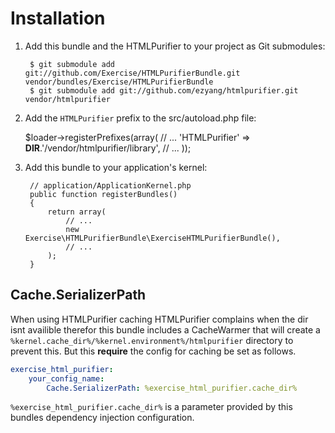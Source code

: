Installation
============

  1. Add this bundle and the HTMLPurifier to your project as Git submodules:

          $ git submodule add git://github.com/Exercise/HTMLPurifierBundle.git vendor/bundles/Exercise/HTMLPurifierBundle
          $ git submodule add git://github.com/ezyang/htmlpurifier.git vendor/htmlpurifier

  2. Add the `HTMLPurifier` prefix to the src/autoload.php file:

        $loader->registerPrefixes(array(
            // ...
            'HTMLPurifier'    => __DIR__.'/vendor/htmlpurifier/library',
            // ...
        ));


  3. Add this bundle to your application's kernel:

          // application/ApplicationKernel.php
          public function registerBundles()
          {
              return array(
                  // ...
                  new Exercise\HTMLPurifierBundle\ExerciseHTMLPurifierBundle(),
                  // ...
              );
          }

Cache.SerializerPath
--------------------

When using HTMLPurifier caching HTMLPurifier complains when the dir isnt availible therefor this
bundle includes a CacheWarmer that will create a `%kernel.cache_dir%/%kernel.environment%/htmlpurifier`
directory to prevent this. But this **require** the config for caching be set as follows.

``` yml
exercise_html_purifier:
    your_config_name:
        Cache.SerializerPath: %exercise_html_purifier.cache_dir%
```

`%exercise_html_purifier.cache_dir%` is a parameter provided by this bundles dependency injection configuration.

